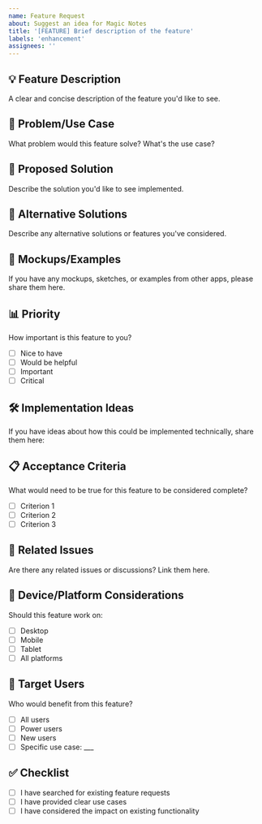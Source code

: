 ```yaml
---
name: Feature Request
about: Suggest an idea for Magic Notes
title: '[FEATURE] Brief description of the feature'
labels: 'enhancement'
assignees: ''
---
```


## 💡 Feature Description
A clear and concise description of the feature you'd like to see.

## 🎯 Problem/Use Case
What problem would this feature solve? What's the use case?

## 💭 Proposed Solution
Describe the solution you'd like to see implemented.

## 🔄 Alternative Solutions
Describe any alternative solutions or features you've considered.

## 🎨 Mockups/Examples
If you have any mockups, sketches, or examples from other apps, please share them here.

## 📊 Priority
How important is this feature to you?
- [ ] Nice to have
- [ ] Would be helpful
- [ ] Important
- [ ] Critical

## 🛠️ Implementation Ideas
If you have ideas about how this could be implemented technically, share them here:

## 📋 Acceptance Criteria
What would need to be true for this feature to be considered complete?
- [ ] Criterion 1
- [ ] Criterion 2
- [ ] Criterion 3

## 🔗 Related Issues
Are there any related issues or discussions? Link them here.

## 📱 Device/Platform Considerations
Should this feature work on:
- [ ] Desktop
- [ ] Mobile
- [ ] Tablet
- [ ] All platforms

## 🎯 Target Users
Who would benefit from this feature?
- [ ] All users
- [ ] Power users
- [ ] New users
- [ ] Specific use case: ___

## ✅ Checklist
- [ ] I have searched for existing feature requests
- [ ] I have provided clear use cases
- [ ] I have considered the impact on existing functionality
